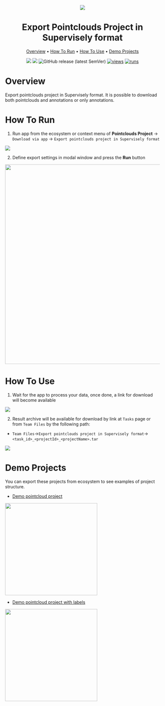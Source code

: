 <div align="center" markdown>
<img src="https://user-images.githubusercontent.com/106374579/182789054-65cb0f75-717a-49c8-a947-3fba71535250.png">

# Export Pointclouds Project in Supervisely format

<p align="center">
  <a href="#Overview">Overview</a> •
  <a href="#How-To-Run">How To Run</a> •
  <a href="#How-To-Use">How To Use</a> •
  <a href="#Demo-Projects">Demo Projects</a>
</p>


[![](https://img.shields.io/badge/supervisely-ecosystem-brightgreen)](https://ecosystem.supervise.ly/apps/supervisely-ecosystem/export-pointclouds-project-in-supervisely-format)
[![](https://img.shields.io/badge/slack-chat-green.svg?logo=slack)](https://supervise.ly/slack)
![GitHub release (latest SemVer)](https://img.shields.io/github/v/release/supervisely-ecosystem/export-pointclouds-project-in-supervisely-format)
[![views](https://app.supervise.ly/img/badges/views/supervisely-ecosystem/export-pointclouds-project-in-supervisely-format.png)](https://supervise.ly)
[![runs](https://app.supervise.ly/img/badges/runs/supervisely-ecosystem/export-pointclouds-project-in-supervisely-format.png)](https://supervise.ly)


</div>

# Overview

Export pointclouds project in Supervisely format. It is possible to download both pointclouds and annotations or only annotations.

# How To Run 

1. Run app from the ecosystem or context menu of **Pointclouds Project** -> `Download via app` -> `Export pointclouds project in Supervisely format`

<img src="https://user-images.githubusercontent.com/48913536/176165104-e8b38e55-fb9a-4843-8d7a-ac3760732ef9.png"/>

2. Define export settings in modal window and press the **Run** button

<div align="center" markdown>
<img src="https://user-images.githubusercontent.com/48913536/176164020-a2e940ea-8da6-4dc7-a62e-903a8529f921.png" width="650"/>
</div>

# How To Use 

1. Wait for the app to process your data, once done, a link for download will become available

<img src="https://user-images.githubusercontent.com/48913536/176164021-5be40b84-842f-447f-93eb-99c5d9d1ab23.png"/>

2. Result archive will be available for download by link at `Tasks` page or from `Team Files` by the following path:

* `Team Files`->`Export pointclouds project in Supervisely format`->`<task_id>_<projectId>_<projectName>.tar`
<img src="https://user-images.githubusercontent.com/48913536/176164028-3e535f5a-a31a-4b24-b55c-955e2fad0f2a.png"/>

# Demo Projects

You can export these projects from ecosystem to see examples of project structure.

- [Demo pointcloud project](https://ecosystem.supervise.ly/projects/demo-pointcloud-project)

<img data-key="sly-module-link" data-module-slug="supervisely-ecosystem/demo-pointcloud-project" src="https://user-images.githubusercontent.com/97401023/193617265-431aa000-ae57-4beb-aa9b-8ba31d755b74.png" width="300px" margin-bottom="10px"/>  

- [Demo pointcloud project with labels](https://ecosystem.supervise.ly/projects/demo-pointcloud-project-annotated)

<img data-key="sly-module-link" data-module-slug="supervisely-ecosystem/demo-pointcloud-project-annotated" src="https://user-images.githubusercontent.com/97401023/193617359-2b929837-901e-4d98-92b8-cecb32d8f3af.png" width="300px" margin-bottom="10px" />

